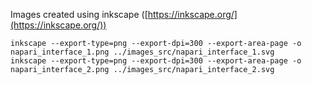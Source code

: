 Images created using inkscape ([https://inkscape.org/](https://inkscape.org/))

```
inkscape --export-type=png --export-dpi=300 --export-area-page -o napari_interface_1.png ../images_src/napari_interface_1.svg
inkscape --export-type=png --export-dpi=300 --export-area-page -o napari_interface_2.png ../images_src/napari_interface_2.svg
```
